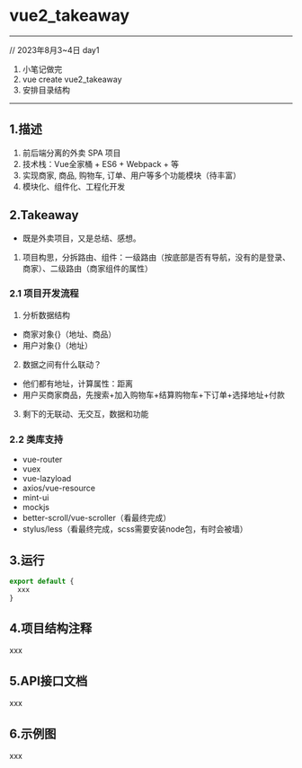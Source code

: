 # vue2_takeaway
---
// 2023年8月3~4日 day1
1. 小笔记做完
2. vue create vue2_takeaway
3. 安排目录结构

---
## 1.描述
1. 前后端分离的外卖 SPA 项目
2. 技术栈：Vue全家桶 + ES6 + Webpack + 等
3. 实现商家, 商品, 购物车, 订单、用户等多个功能模块（待丰富）
4. 模块化、组件化、工程化开发

## 2.Takeaway
* 既是外卖项目，又是总结、感想。
1. 项目构思，分拆路由、组件：一级路由（按底部是否有导航，没有的是登录、商家）、二级路由（商家组件的属性）
### 2.1 项目开发流程
1. 分析数据结构
* 商家对象{}（地址、商品）
* 用户对象{}（地址）
2. 数据之间有什么联动？
* 他们都有地址，计算属性：距离
* 用户买商家商品，先搜索+加入购物车+结算购物车+下订单+选择地址+付款
3. 剩下的无联动、无交互，数据和功能
### 2.2 类库支持
* vue-router
* vuex
* vue-lazyload
* axios/vue-resource
* mint-ui
* mockjs
* better-scroll/vue-scroller（看最终完成）
* stylus/less（看最终完成，scss需要安装node包，有时会被墙）
## 3.运行 
```javascript
export default {
  xxx
}
```
## 4.项目结构注释
xxx
## 5.API接口文档
xxx
## 6.示例图
xxx


